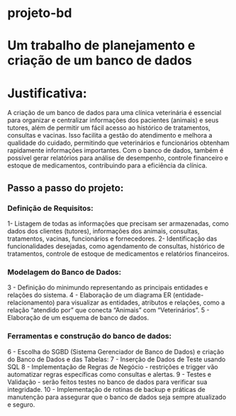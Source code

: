 # projeto-bd

<h1> Um trabalho de planejamento e criação de um banco de dados </h1>

# Justificativa:
  A criação de um banco de dados para uma clínica veterinária é essencial para organizar e centralizar informações dos pacientes (animais) e seus tutores, além de permitir um fácil acesso ao histórico de tratamentos, consultas e vacinas. Isso facilita a gestão do atendimento e melhora a qualidade do cuidado, permitindo que veterinários e funcionários obtenham rapidamente informações importantes. Com o banco de dados, também é possível gerar relatórios para análise de desempenho, controle financeiro e estoque de medicamentos, contribuindo para a eficiência da clínica.

## Passo a passo do projeto:

### Definição de Requisitos:
  1- Listagem de todas as informações que precisam ser armazenadas, como dados dos clientes (tutores), informações dos animais, consultas, tratamentos, vacinas, funcionários e fornecedores.
  2- Identificação das funcionalidades desejadas, como agendamento de consultas, histórico de tratamentos, controle de estoque de medicamentos e relatórios financeiros.
  
### Modelagem do Banco de Dados:
  3 - Definição do minimundo representando as principais entidades e relações do sistema.
  4 - Elaboração de um diagrama ER (entidade-relacionamento) para visualizar as entidades, atributos e relações, como a relação “atendido por” que conecta “Animais” com “Veterinários”.
  5 - Elaboração de um esquema de banco de dados.
  
### Ferramentas e construção do banco de dados:
  6 - Escolha do SGBD (Sistema Gerenciador de Banco de Dados) e criação do Banco de Dados e das Tabelas:
  7 - Inserção de Dados de Teste usando SQL
  8 - Implementação de Regras de Negócio - restrições e trigger vão automatizar regras específicas como consultas e alertas.
  9 - Testes e Validação - serão feitos testes no banco de dados para verificar sua integridade.
  10 - Implementação de rotinas de backup e práticas de manutenção para assegurar que o banco de dados seja sempre atualizado e seguro.
